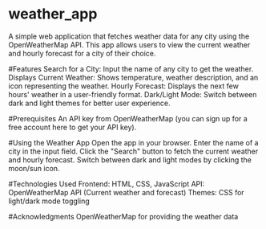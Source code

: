 # weather_app 
A simple web application that fetches weather data for any city using the OpenWeatherMap API. This app allows users to view the current weather and hourly forecast for a city of their choice.

#Features
Search for a City: Input the name of any city to get the weather.
Displays Current Weather: Shows temperature, weather description, and an icon representing the weather.
Hourly Forecast: Displays the next few hours' weather in a user-friendly format.
Dark/Light Mode: Switch between dark and light themes for better user experience.

#Prerequisites
An API key from OpenWeatherMap (you can sign up for a free account here to get your API key).

#Using the Weather App
Open the app in your browser.
Enter the name of a city in the input field.
Click the "Search" button to fetch the current weather and hourly forecast.
Switch between dark and light modes by clicking the moon/sun icon.

#Technologies Used
Frontend: HTML, CSS, JavaScript
API: OpenWeatherMap API (Current weather and forecast)
Themes: CSS for light/dark mode toggling

#Acknowledgments
OpenWeatherMap for providing the weather data
